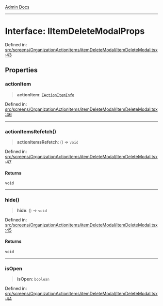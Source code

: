 [Admin Docs](/)

***

# Interface: IItemDeleteModalProps

Defined in: [src/screens/OrganizationActionItems/itemDeleteModal/ItemDeleteModal.tsx:43](https://github.com/PalisadoesFoundation/talawa-admin/blob/main/src/screens/OrganizationActionItems/itemDeleteModal/ItemDeleteModal.tsx#L43)

## Properties

### actionItem

> **actionItem**: [`IActionItemInfo`](../../../../../types/Actions/interface/interfaces/IActionItemInfo.md)

Defined in: [src/screens/OrganizationActionItems/itemDeleteModal/ItemDeleteModal.tsx:46](https://github.com/PalisadoesFoundation/talawa-admin/blob/main/src/screens/OrganizationActionItems/itemDeleteModal/ItemDeleteModal.tsx#L46)

***

### actionItemsRefetch()

> **actionItemsRefetch**: () => `void`

Defined in: [src/screens/OrganizationActionItems/itemDeleteModal/ItemDeleteModal.tsx:47](https://github.com/PalisadoesFoundation/talawa-admin/blob/main/src/screens/OrganizationActionItems/itemDeleteModal/ItemDeleteModal.tsx#L47)

#### Returns

`void`

***

### hide()

> **hide**: () => `void`

Defined in: [src/screens/OrganizationActionItems/itemDeleteModal/ItemDeleteModal.tsx:45](https://github.com/PalisadoesFoundation/talawa-admin/blob/main/src/screens/OrganizationActionItems/itemDeleteModal/ItemDeleteModal.tsx#L45)

#### Returns

`void`

***

### isOpen

> **isOpen**: `boolean`

Defined in: [src/screens/OrganizationActionItems/itemDeleteModal/ItemDeleteModal.tsx:44](https://github.com/PalisadoesFoundation/talawa-admin/blob/main/src/screens/OrganizationActionItems/itemDeleteModal/ItemDeleteModal.tsx#L44)
